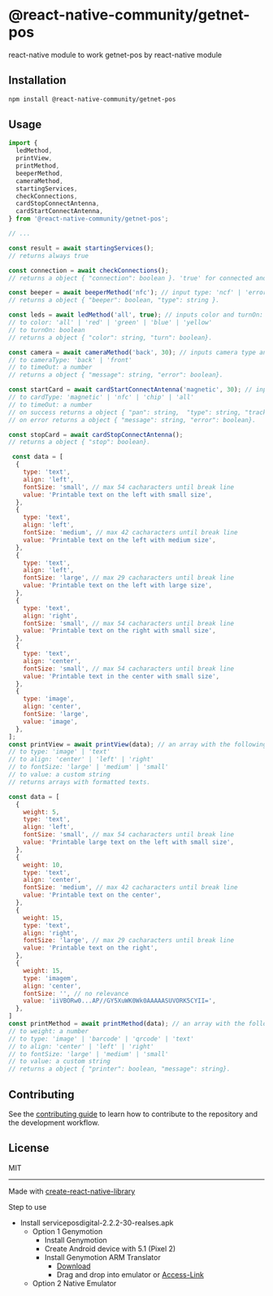 # @react-native-community/getnet-pos

react-native module to work getnet-pos by react-native module

## Installation

```sh
npm install @react-native-community/getnet-pos
```

## Usage

```js
import {
  ledMethod,
  printView,
  printMethod,
  beeperMethod,
  cameraMethod,
  startingServices,
  checkConnections,
  cardStopConnectAntenna,
  cardStartConnectAntenna,
} from '@react-native-community/getnet-pos';

// ...

const result = await startingServices();
// returns always true

const connection = await checkConnections();
// returns a object { "connection": boolean }. 'true' for connected and 'false' for not connected.

const beeper = await beeperMethod('nfc'); // input type: 'ncf' | 'error' | 'digit' | 'success'
// returns a object { "beeper": boolean, "type": string }.

const leds = await ledMethod('all', true); // inputs color and turnOn:
// to color: 'all' | 'red' | 'green' | 'blue' | 'yellow'
// to turnOn: boolean
// returns a object { "color": string, "turn": boolean}.

const camera = await cameraMethod('back', 30); // inputs camera type and timeout:
// to cameraType: 'back' | 'front'
// to timeOut: a number
// returns a object { "message": string, "error": boolean}.

const startCard = await cardStartConnectAntenna('magnetic', 30); // inputs card type and timeout:
// to cardType: 'magnetic' | 'nfc' | 'chip' | 'all'
// to timeOut: a number
// on success returns a object { "pan": string,  "type": string, "track1": string, "track2": string, "track3": string, "dataExpired": string, "numberCard": number }
// on error returns a object { "message": string, "error": boolean}.

const stopCard = await cardStopConnectAntenna();
// returns a object { "stop": boolean}.

 const data = [
  {
    type: 'text',
    align: 'left',
    fontSize: 'small', // max 54 cacharacters until break line
    value: 'Printable text on the left with small size',
  },
  {
    type: 'text',
    align: 'left',
    fontSize: 'medium', // max 42 cacharacters until break line
    value: 'Printable text on the left with medium size',
  },
  {
    type: 'text',
    align: 'left',
    fontSize: 'large', // max 29 cacharacters until break line
    value: 'Printable text on the left with large size',
  },
  {
    type: 'text',
    align: 'right',
    fontSize: 'small', // max 54 cacharacters until break line
    value: 'Printable text on the right with small size',
  },
  {
    type: 'text',
    align: 'center',
    fontSize: 'small', // max 54 cacharacters until break line
    value: 'Printable text in the center with small size',
  },
  {
    type: 'image',
    align: 'center',
    fontSize: 'large',
    value: 'image',
  },
];
const printView = await printView(data); // an array with the following properties: type, align, fontSize and value.
// to type: 'image' | 'text'
// to align: 'center' | 'left' | 'right'
// to fontSize: 'large' | 'medium' | 'small'
// to value: a custom string
// returns arrays with formatted texts.

const data = [
  {
    weight: 5,
    type: 'text',
    align: 'left',
    fontSize: 'small', // max 54 cacharacters until break line
    value: 'Printable large text on the left with small size',
  },
  {
    weight: 10,
    type: 'text',
    align: 'center',
    fontSize: 'medium', // max 42 cacharacters until break line
    value: 'Printable text on the center',
  },
  {
    weight: 15,
    type: 'text',
    align: 'right',
    fontSize: 'large', // max 29 cacharacters until break line
    value: 'Printable text on the right',
  },
  {
    weight: 15,
    type: 'imagem',
    align: 'center',
    fontSize: '', // no relevance
    value: 'iiVBORw0...AP//GY5XuWK0Wk0AAAAASUVORK5CYII=',
  },
]
const printMethod = await printMethod(data); // an array with the following properties: weight, type,align, fontSize and value.
// to weight: a number
// to type: 'image' | 'barcode' | 'qrcode' | 'text'
// to align: 'center' | 'left' | 'right'
// to fontSize: 'large' | 'medium' | 'small'
// to value: a custom string
// returns a object { "printer": boolean, "message": string}.
```

## Contributing

See the [contributing guide](CONTRIBUTING.md) to learn how to contribute to the repository and the development workflow.

## License

MIT

---

Made with [create-react-native-library](https://github.com/callstack/react-native-builder-bob)

Step to use
- Install serviceposdigital-2.2.2-30-realses.apk
  - Option 1 Genymotion
    - Install Genymotion
    - Create Android device with 5.1 (Pixel 2)
    - Install Genymotion ARM Translator
      - [Download](https://github.com/m9rco/Genymotion_ARM_Translation/blob/master/package/Genymotion-ARM-Translation_for_5.1.zip)
      - Drag and drop into emulator or [Access-Link](https://stackoverflow.com/questions/58459833/unable-to-install-apk-in-android-emulator-app-contains-arm-native-code)
  - Option 2 Native Emulator

